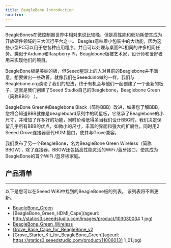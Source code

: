 ```yaml
---
title: BeagleBone Introduction
nointro:
---
```


---
BeagleBones在微控制器世界中相对来说比较晚，但是高性能和低功耗使其成为开放硬件领域的三大流行平台之一。 Beagles意味着小包装中的大功能，因为这些小型PC可以用于您各种应用程序，并且可以处理与桌面PC相同的许多相同任务。类似于Arduino和Raspberry Pi，Beaglebone板被艺术家，设计师和爱好者用来实现他们的项目。

BeagleBone板是美妙的板，但Seeed星球上的人对目前的Beaglebone并不满意，想要做出一些改善。就像我们在Seeeduino做的一样，我们与Beaglebone.org谈论了我们的想法，终于有机会与他们一起创建了一个全新的板子，这就是我们创建了Seeed Studio自己的Beaglebone，Beaglebone Green（简称BBG） ）。

BeagleBone Green由Beaglebone Black（简称BBB）改进，如果您了解BBB，您将会知道BBB就像是beagleboard系列中的明星板，它继承了Beaglebone的小尺寸，并增加了许多好的功能，同时价格低得多当我们设计BBG时，我们决定保留几乎所有BBB的优点，如微小的尺寸，丰富的界面和强大的扩展性，同时用2 Seeed Grove连接器替代HDMI接口，使其与Grove兼容。

我们发布了另一个BeagleBone，名为BeagleBone Green Wireless（简称BBGW），除了连接器，BBGW还包括高性能灵活的WiFi /蓝牙接口，使其成为BeagleBone的首个WiFi /蓝牙板家庭。


## 产品清单
---
以下是您可以在Seeed WiKi中找到的BeagleBone板的列表。 该列表将不断更新。


* [BeagleBone_Green](http://seeed.wiki/BeagleBone_Green)
* [BeagleBone_Green_HDMI_Cape](ageurl: http://statics3.seeedstudio.com/images/product/103030034 1.jpg)
* [BeagleBone_Green_Wireless](http://seeed.wiki/BeagleBone_Green_Wireless)
* [Grove_Base_Cape_for_BeagleBone_v2](http://seeed.wiki/Grove_Base_Cape_for_BeagleBone_v2)
* [Grove_Starter_Kit_for_BeagleBone_Green](ageurl: https://statics3.seeedstudio.com/product/110060131 1_01.jpg)